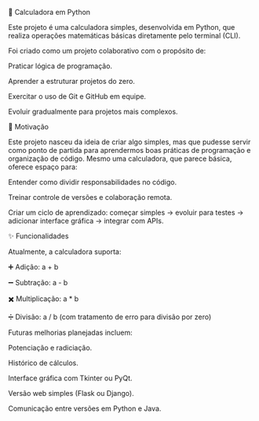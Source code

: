 🧮 Calculadora em Python

Este projeto é uma calculadora simples, desenvolvida em Python, que realiza operações matemáticas básicas diretamente pelo terminal (CLI).

Foi criado como um projeto colaborativo com o propósito de:

Praticar lógica de programação.

Aprender a estruturar projetos do zero.

Exercitar o uso de Git e GitHub em equipe.

Evoluir gradualmente para projetos mais complexos.

📌 Motivação

Este projeto nasceu da ideia de criar algo simples, mas que pudesse servir como ponto de partida para aprendermos boas práticas de programação e organização de código.
Mesmo uma calculadora, que parece básica, oferece espaço para:

Entender como dividir responsabilidades no código.

Treinar controle de versões e colaboração remota.

Criar um ciclo de aprendizado: começar simples → evoluir para testes → adicionar interface gráfica → integrar com APIs.

✨ Funcionalidades

Atualmente, a calculadora suporta:

➕ Adição: a + b

➖ Subtração: a - b

✖️ Multiplicação: a * b

➗ Divisão: a / b (com tratamento de erro para divisão por zero)

Futuras melhorias planejadas incluem:

Potenciação e radiciação.

Histórico de cálculos.

Interface gráfica com Tkinter ou PyQt.

Versão web simples (Flask ou Django).

Comunicação entre versões em Python e Java.